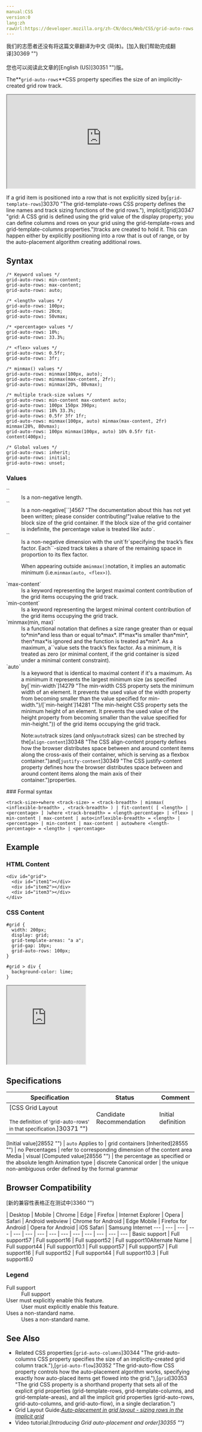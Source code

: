 ```yaml
---
manual:CSS
version:0
lang:zh
rawUrl:https://developer.mozilla.org/zh-CN/docs/Web/CSS/grid-auto-rows
---
```




<bdi>我们的志愿者还没有将这篇文章翻译为<bdi>中文 (简体)</bdi>。[加入我们帮助完成翻译]30369 "")<br></br>您也可以阅读此文章的[English (US)]30351 "")版。</bdi>






The**`grid-auto-rows`**CSS property specifies the size of an implicitly-created grid row track.

<iframe src='https://interactive-examples.mdn.mozilla.net/pages/css/grid-auto-rows.html' width='100%' height='250'></iframe>


If a grid item is positioned into a row that is not explicitly sized by[`grid-template-rows`]30370 "The grid-template-rows CSS property defines the line names and track sizing functions of the grid rows."), implicit[grid]30347 "grid: A CSS grid is defined using the grid value of the display property; you can define columns and rows on your grid using the grid-template-rows and grid-template-columns properties.")tracks are created to hold it. This can happen either by explicitly positioning into a row that is out of range, or by the auto-placement algorithm creating additional rows.


## Syntax<a name="Syntax"></a>

```
/* Keyword values */
grid-auto-rows: min-content;
grid-auto-rows: max-content;
grid-auto-rows: auto;

/* <length> values */
grid-auto-rows: 100px;
grid-auto-rows: 20cm;
grid-auto-rows: 50vmax;

/* <percentage> values */
grid-auto-rows: 10%;
grid-auto-rows: 33.3%;

/* <flex> values */
grid-auto-rows: 0.5fr;
grid-auto-rows: 3fr;

/* minmax() values */
grid-auto-rows: minmax(100px, auto);
grid-auto-rows: minmax(max-content, 2fr);
grid-auto-rows: minmax(20%, 80vmax);

/* multiple track-size values */
grid-auto-rows: min-content max-content auto;
grid-auto-rows: 100px 150px 390px;
grid-auto-rows: 10% 33.3%;
grid-auto-rows: 0.5fr 3fr 1fr;
grid-auto-rows: minmax(100px, auto) minmax(max-content, 2fr) minmax(20%, 80vmax);
grid-auto-rows: 100px minmax(100px, auto) 10% 0.5fr fit-content(400px);

/* Global values */
grid-auto-rows: inherit;
grid-auto-rows: initial;
grid-auto-rows: unset;
```

### Values<a name="Values"></a>
<dl><dt id=''>`<length>`</dt><dd>Is a non-negative length.</dd><dt id=''>`<percentage>`</dt><dd>Is a non-negative[`<percentage>`]4567 "The documentation about this has not yet been written; please consider contributing!")value relative to the block size of the grid container. If the block size of the grid container is indefinite, the percentage value is treated like`auto`.</dd><dt id=''>`<flex>`</dt><dd>Is a non-negative dimension with the unit`fr`specifying the track’s flex factor. Each`<flex>`-sized track takes a share of the remaining space in proportion to its flex factor.

When appearing outside a`minmax()`notation, it implies an automatic minimum (i.e.`minmax(auto, <flex>)`).

</dd><dt id=''>`max-content`</dt><dd>Is a keyword representing the largest maximal content contribution of the grid items occupying the grid track.</dd><dt id=''>`min-content`</dt><dd>Is a keyword representing the largest minimal content contribution of the grid items occupying the grid track.</dd><dt id=''>`minmax(min, max)`</dt><dd>Is a functional notation that defines a size range greater than or equal to*min*and less than or equal to*max*. If*max*is smaller than*min*, then*max*is ignored and the function is treated as*min*. As a maximum, a`<flex>`value sets the track’s flex factor. As a minimum, it is treated as zero (or minimal content, if the grid container is sized under a minimal content constraint).</dd><dt id=''>`auto`</dt><dd>Is a keyword that is identical to maximal content if it&#39;s a maximum. As a minimum it represents the largest minimum size (as specified by[`min-width`]14279 "The min-width CSS property sets the minimum width of an element. It prevents the used value of the width property from becoming smaller than the value specified for min-width.")/[`min-height`]14281 "The min-height CSS property sets the minimum height of an element. It prevents the used value of the height property from becoming smaller than the value specified for min-height.")) of the grid items occupying the grid track.</dd><dd>

Note:`auto`track sizes (and only`auto`track sizes) can be streched by the[`align-content`]30348 "The CSS align-content property defines how the browser distributes space between and around content items along the cross-axis of their container, which is serving as a flexbox container.")and[`justify-content`]30349 "The CSS justify-content property defines how the browser distributes space between and around content items along the main axis of their container.")properties.

</dd></dl>
### Formal syntax<a name="Formal_syntax"></a>

```
<track-size>+where <track-size> = <track-breadth> | minmax( <inflexible-breadth> , <track-breadth> ) | fit-content( [ <length> | <percentage> ] )where <track-breadth> = <length-percentage> | <flex> | min-content | max-content | auto<inflexible-breadth> = <length> | <percentage> | min-content | max-content | autowhere <length-percentage> = <length> | <percentage>
```

## Example<a name="Example"></a>

### HTML Content<a name="HTML_Content"></a>

```
<div id="grid">
  <div id="item1"></div>
  <div id="item2"></div>
  <div id="item3"></div>
</div>
```

### CSS Content<a name="CSS_Content"></a>

```
#grid {
  width: 200px;
  display: grid;
  grid-template-areas: "a a";
  grid-gap: 10px;
  grid-auto-rows: 100px;
}

#grid > div {
  background-color: lime;
} 

```


<iframe src='https://mdn.mozillademos.org/en-US/docs/Web/CSS/grid-auto-rows$samples/Example?revision=1368984' width='210px' height='210px'></iframe>



## Specifications<a name="Specifications"></a>

Specification | Status | Comment 
 ---  |  ---  |  ---  | 
[CSS Grid Layout<br></br><small>The definition of &#39;grid-auto-rows&#39; in that specification.</small>]30371 "") | Candidate Recommendation | Initial definition 


[Initial value]28552 "") | `auto` 
Applies to | grid containers 
[Inherited]28555 "") | no 
Percentages | refer to corresponding dimension of the content area 
Media | visual 
[Computed value]28556 "") | the percentage as specified or the absolute length 
Animation type | discrete 
Canonical order | the unique non-ambiguous order defined by the formal grammar 


## Browser Compatibility<a name="Browser_Compatibility"></a>
[新的兼容性表格正在测试中<i></i>]3360 "")

 | <abbr>Desktop<i></i></abbr> | <abbr>Mobile<i></i></abbr> 
 | <abbr>Chrome<i></i></abbr> | <abbr>Edge<i></i></abbr> | <abbr>Firefox<i></i></abbr> | <abbr>Internet Explorer<i></i></abbr> | <abbr>Opera<i></i></abbr> | <abbr>Safari<i></i></abbr> | <abbr>Android webview<i></i></abbr> | <abbr>Chrome for Android<i></i></abbr> | <abbr>Edge Mobile<i></i></abbr> | <abbr>Firefox for Android<i></i></abbr> | <abbr>Opera for Android<i></i></abbr> | <abbr>iOS Safari<i></i></abbr> | <abbr>Samsung Internet<i></i></abbr> 
 ---  |  ---  |  ---  |  ---  |  ---  |  ---  |  ---  |  ---  |  ---  |  ---  |  ---  |  ---  |  ---  |  ---  | 
Basic support | <abbr>Full support</abbr>57 | <abbr>Full support</abbr>16 | <abbr>Full support</abbr>52 | <abbr>Full support</abbr>10<abbr>Alternate Name<i></i></abbr> | <abbr>Full support</abbr>44 | <abbr>Full support</abbr>10.1 | <abbr>Full support</abbr>57 | <abbr>Full support</abbr>57 | <abbr>Full support</abbr>16 | <abbr>Full support</abbr>52 | <abbr>Full support</abbr>44 | <abbr>Full support</abbr>10.3 | <abbr>Full support</abbr>6.0 


### Legend<a name="Legend"></a>
<dl><dt id=''><abbr>Full support</abbr></dt><dd>Full support</dd><dt id=''><abbr>User must explicitly enable this feature.<i></i></abbr></dt><dd>User must explicitly enable this feature.</dd><dt id=''><abbr>Uses a non-standard name.<i></i></abbr></dt><dd>Uses a non-standard name.</dd></dl>

## See Also<a name="See_Also"></a>

* Related CSS properties:[`grid-auto-columns`]30344 "The grid-auto-columns CSS property specifies the size of an implicitly-created grid column track."),[`grid-auto-flow`]30352 "The grid-auto-flow CSS property controls how the auto-placement algorithm works, specifying exactly how auto-placed items get flowed into the grid."),[`grid`]30353 "The grid CSS property is a shorthand property that sets all of the explicit grid properties (grid-template-rows, grid-template-columns, and grid-template-areas), and all the implicit grid properties (grid-auto-rows, grid-auto-columns, and grid-auto-flow), in a single declaration.")
* Grid Layout Guide:*[Auto-placement in grid layout - sizing rows in the implicit grid](%30363#Sizing_rows_in_the_implicit_grid "")*
* Video tutorial:*[Introducing Grid auto-placement and order]30355 "")*




